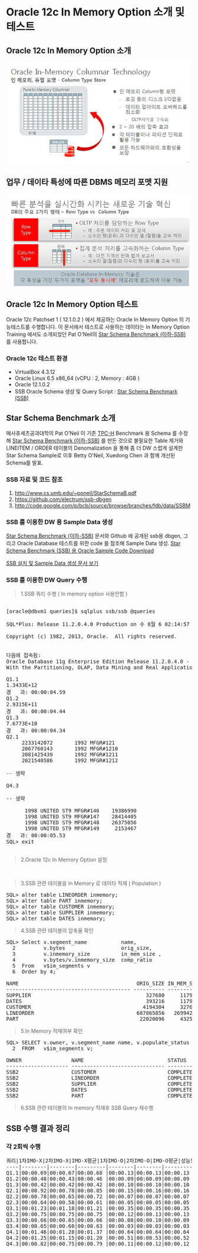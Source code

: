 Oracle 12c In Memory Option 소개 및 테스트
=========================================

Oracle 12c In Memory Option 소개
------------------------------- 
![Oracle12c In Memory Option개요](./Oracle12c-IMO1.jpg)

업무 / 데이타 특성에 따른 DBMS 메모리 포맷 지원
------------------------------------------- 
![업무/데이타 특성에 따른 메모리포맷](./Oracle12c-IMO2.jpg)

Oracle 12c In Memory Option 테스트 
---------------------------------- 
Oracle 12c Patchset 1 ( 12.1.0.2 ) 에서 제공하는 Oracle In Memory Option 의  기능테스트를 수행합니다. 이 문서에서 테스트로 사용하는 데이타는 In Memory Option Training 에서도 소개되었던 Pat O'Neil의 [Star Schema Benchmark (이하-SSB)](http://www.cs.umb.edu/~poneil/StarSchemaB.pdf) 를 사용합니다. 

### Oracle 12c 테스트 환경
* VirtualBox 4.3.12
* Oracle Linux 6.5 x86_64 (vCPU : 2, Memory : 4GB ) 
* Oracle 12.1.0.2
* SSB Oracle Schema 생성 및 Query Script : [Star Schema Benchmark (SSB)](https://github.com/minimaxa/oracle/blob/master/ssb.tgz)

Star Schema Benchmark 소개
-------------------------

매사츄세츠공과대학의 Pat O’Neil 이 기존 [TPC-H](http://www.tpc.org) Benchmark 용 Schema 를 수정해 [Star Schema Benchmark (이하-SSB)](http://www.cs.umb.edu/~poneil/StarSchemaB.pdf) 를 만든 것으로 불필요한 Table 제거와 LINEITEM / ORDER 테이블의 Denomalization 을 통해 좀 더 DW 스럽게 설계한 Star Schema Sample로 이후 Betty O'Neil, Xuedong Chen 과 함께 개선된 Schema를 발표.  

### SSB 자료 및 코드 참조  ###

1. http://www.cs.umb.edu/~poneil/StarSchemaB.pdf
2. https://github.com/electrum/ssb-dbgen
3. http://code.google.com/p/bcb/source/browse/branches/fdb/data/SSBM

### SSB 를 이용한 DW 용 Sample Data 생성 ###

 [Star Schema Benchmark (이하-SSB)](http://www.cs.umb.edu/~poneil/StarSchemaB.pdf) 문서와 Github 에 공개된 ssb용 dbgen, 그리고 Oracle Database 테스트를 위한 code 를 참조해 Sample Data 생성. [Star Schema Benchmark (SSB) 용 Oracle Sample Code Download](https://github.com/minimaxa/oracle/blob/master/ssb.tgz)

 [SSB 설치 및 Sample Data 생성 문서 보기](./Star%20Schema%20Benchmark.md)

### SSB 를 이용한 DW Query 수행  ###

> 1.SSB 쿼리 수행 ( In memory option 사용안함 )  

<pre>

[oracle@dbvm1 queries]$ sqlplus ssb/ssb @queries

SQL*Plus: Release 11.2.0.4.0 Production on 수 8월 6 02:14:57 2014

Copyright (c) 1982, 2013, Oracle.  All rights reserved.


다음에 접속됨:
Oracle Database 11g Enterprise Edition Release 11.2.0.4.0 - 64bit Production
With the Partitioning, OLAP, Data Mining and Real Application Testing options

Q1.1
1.3433E+12
경   과: 00:00:04.59
Q1.2
2.9315E+11
경   과: 00:00:04.44
Q1.3
7.6773E+10
경   과: 00:00:04.34
Q2.1
     2233142072       1992 MFGR#121
     2067760143       1992 MFGR#1210
     2081425439       1992 MFGR#1211
     2021540586       1992 MFGR#1212

-- 생략 

Q4.3

-- 생략 

      1998 UNITED ST9 MFGR#146    19386990
      1998 UNITED ST9 MFGR#147    28414405
      1998 UNITED ST9 MFGR#148    26375056
      1998 UNITED ST9 MFGR#149     2153467
경   과: 00:00:05.53
SQL> exit

</pre>



> 2.Oracle 12c In Memory Option 설정 
<pre>

</pre>

> 3.SSB 관련 테이블을 In Memory 로 데이타 적재 ( Population )

<pre>
SQL> alter table LINEORDER inmemory;
SQL> alter table PART inmemory;
SQL> alter table CUSTOMER inmemory;
SQL> alter table SUPPLIER inmemory;
SQL> alter table DATES inmemory;
</pre>

> 4.SSB 관련 테이블의 압축율 확인 
<pre>
SQL> Select v.segment_name           name,
  2         v.bytes                  orig_size,
  3         v.inmemory_size          in_mem_size ,
  4         v.bytes/v.inmemory_size  comp_ratio
  5  From   v$im_segments v
  6  Order by 4;

NAME                                      ORIG_SIZE IN_MEM_SIZE COMP_RATIO
---------------------------------------- ---------- ----------- ----------
SUPPLIER                                     327680     1179648 .277777778
DATES                                        393216     1179648 .333333333
CUSTOMER                                    4194304     3276800       1.28
LINEORDER                                 687865856   269942784 2.54819131
PART                                       22020096     4325376 5.09090909
</pre>

> 5.In Memory 적재여부 확인 
<pre>
SQL> SELECT v.owner, v.segment_name name, v.populate_status status, v.bytes_not_populated
  2  FROM   v$im_segments v;

OWNER                NAME                           STATUS    BYTES_NOT_POPULATED
-------------------- ------------------------------ --------- -------------------
SSB2                 CUSTOMER                       COMPLETED                   0
SSB2                 LINEORDER                      COMPLETED                   0
SSB2                 SUPPLIER                       COMPLETED                   0
SSB2                 DATES                          COMPLETED                   0
SSB2                 PART                           COMPLETED                   0
</pre>

> 6.SSB 관련 테이블의 In memory 적재후 SSB Query 재수행  

## SSB 수행 결과 정리

### 각 2회씩 수행 

<pre>
쿼리|1차IMO-X|2차IMO-X|IMO-X평균|1차IMO-O|2차IMO-O|IMO-O평균|성능향상
----|--------|--------|---------|--------|--------|---------|---------
Q1.1|00:00.69|00:00.67|00:00.68	|00:00.13|00:00.13|00:00.13 | 5.2  
Q1.2|00:00.48|00:00.43|00:00.46	|00:00.09|00:00.09|00:00.09 | 5.1  
Q1.3|00:00.42|00:00.42|00:00.42	|00:00.10|00:00.10|00:00.10 | 4.2  
Q2.1|00:00.92|00:00.78|00:00.85	|00:00.15|00:00.16|00:00.16 | 5.5  
Q2.2|00:00.78|00:00.65|00:00.72	|00:00.07|00:00.07|00:00.07 |10.2 
Q2.3|00:00.64|00:00.58|00:00.61	|00:00.05|00:00.05|00:00.05 |12.2 
Q3.1|00:01.23|00:01.18|00:01.21	|00:00.35|00:00.35|00:00.35 | 3.4  
Q3.2|00:00.75|00:00.75|00:00.75	|00:00.12|00:00.13|00:00.13 | 6.0  
Q3.3|00:00.66|00:00.65|00:00.66	|00:00.08|00:00.10|00:00.09 | 7.3  
Q3.4|00:00.65|00:00.60|00:00.63	|00:00.03|00:00.03|00:00.03 |20.8 
Q4.1|00:01.46|00:01.28|00:01.37	|00:00.64|00:00.64|00:00.64 | 2.1  
Q4.2|00:01.25|00:01.15|00:01.20	|00:00.51|00:00.53|00:00.52 | 2.3  
Q4.3|00:00.82|00:00.75|00:00.79	|00:00.11|00:00.12|00:00.12 | 6.8  
</pre>

